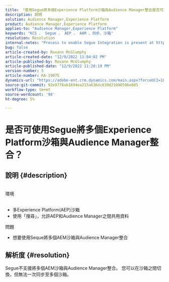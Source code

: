 ```yaml
---
title: 「使用Segue將多個Experience Platform沙箱與Audience Manager整合是否可行？」
description: 說明
solution: Audience Manager,Experience Platform
product: Audience Manager,Experience Platform
applies-to: "Audience Manager,Experience Platform"
keywords: "KCS 、 Segue 、 AEP 、 AAM 、同步、沙箱"
resolution: Resolution
internal-notes: "Process to enable Segue Integration is present at https://wiki.corp.adobe.com/pages/viewpage.action?spaceKey=supportdelivery&title=AEP+Segments+not+Populating+in+AAM internal link."
bug: false
article-created-by: Roxann McGlumphy
article-created-date: "12/9/2022 11:04:02 PM"
article-published-by: Roxann McGlumphy
article-published-date: "12/9/2022 11:20:19 PM"
version-number: 5
article-number: KA-19075
dynamics-url: "https://adobe-ent.crm.dynamics.com/main.aspx?forceUCI=1&pagetype=entityrecord&etn=knowledgearticle&id=d4b9ddbf-1578-ed11-81aa-6045bd006e5a"
source-git-commit: 92e9778ab1694ea215a636dc830d21098596e0d5
workflow-type: tm+mt
source-wordcount: '98'
ht-degree: 5%

---
```


# 是否可使用Segue將多個Experience Platform沙箱與Audience Manager整合？

## 說明 {#description}

<br>環境<br><br>
- 多Experience Platform(AEP)沙箱
- 使用「搜尋」，允許AEP和Audience Manager之間共用資料

問題
- 想要使用Seque將多個AEM沙箱與Audience Manager整合



## 解析度 {#resolution}


Segue不支援將多個AEM沙箱與Audience Manager整合。 您可以在沙箱之間切換，但無法一次同步至多個沙箱。


